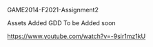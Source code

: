 GAME2014-F2021-Assignment2

Assets Added GDD To be Added soon

https://www.youtube.com/watch?v=-9sir1mz1kU
